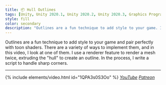 ```yaml
---
title: 📦 Hull Outlines
tags: [Unity, Unity 2020.1, Unity 2020.2, Unity 2020.3, Graphics Programming, URP, HLSL, Shader, Renderer Feature, Outlines, Video]
style: fill
color: secondary 
description: "Outlines are a fun technique to add style to your game. In this video, I use a renderer feature to render a mesh twice, extruding the 'hull' backwards to make an outline."
---
```


Outlines are a fun technique to add style to your game and pair perfectly with toon shaders. There are a variety of ways to implement them, and in this video, I look at one of them. I use a renderer feature to render a mesh twice, extruding the "hull" to create an outline. In the process, I write a script to handle sharp corners.

***

{% include elements/video.html id="1QPA3s0S3Oo" %}
*[YouTube](https://youtu.be/1QPA3s0S3Oo) [Patreon](https://www.patreon.com/posts/files-hull-48046205)* 